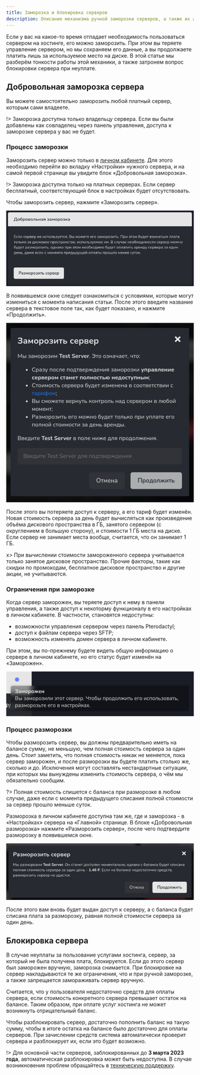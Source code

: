 ```yaml
---
title: Заморозка и блокировка серверов
description: Описание механизма ручной заморозки серверов, а также их автоматической блокировки в случае неуплаты.
---
```


Если у вас на какое-то время отпадает необходимость пользоваться сервером на хостинге, его можно заморозить. При этом вы теряете управление сервером, но мы сохраняем его данные, а вы продолжаете платить лишь за используемое место на диске. В этой статье мы разберём тонкости работы этой механики, а также затронем вопрос блокировки сервера при неуплате.

## Добровольная заморозка сервера
Вы можете самостоятельно заморозить любой платный сервер, которым сами владеете.

!> Заморозка доступна только владельцу сервера. Если вы были добавлены как совладелец через панель управления, доступа к заморозке сервера у вас не будет.

### Процесс заморозки
Заморозить сервер можно только в [личном кабинете](https://my.superhub.host). Для этого необходимо перейти во вкладку «Настройки» нужного сервера, и на самой первой странице вы увидите блок «Добровольная заморозка».

!> Заморозка доступна только на платных серверах. Если сервер бесплатный, соответствующий блок в настройках будет отсутствовать.

Чтобы заморозить сервер, нажмите «Заморозить сервер».

![Блок заморозки сервера](/images/docs/server-suspension/suspension-card.png)

В появившемся окне следует ознакомиться с условиями, которые могут измениться с момента написания статьи. После этого введите название сервера в текстовое поле так, как будет показано, и нажмите «Продолжить».

![Подтверждение заморозки сервера](/images/docs/server-suspension/freeze-modal.png)

После этого вы потеряете доступ к серверу, а его тариф будет изменён. Новая стоимость сервера за день будет вычисляться как произведение объёма дискового пространства в ГБ, занятого сервером (с округлением в большую сторону), и стоимости 1 ГБ места на диске. Если сервер не занимает места вообще, считается, что он занимает 1 ГБ.

x> При вычислении стоимости замороженного сервера учитывается только занятое дисковое пространство. Прочие факторы, такие как скидки по промокодам, бесплатное дисковое пространство и другие акции, не учитываются.

### Ограничения при заморозке
Когда сервер заморожен, вы теряете доступ к нему в панели управления, а также доступ к некоторму функционалу в его настройках в личном кабинете. В частности, становятся недоступны:

- возможности управления сервером через панель Pterodactyl;
- доступ к файлам сервера через SFTP;
- возможность изменять домен сервера в личном кабинете.

При этом, вы по-прежнему будете видеть общую информацию о сервере в личном кабинете, но его статус будет изменён на «Заморожен».

![Статус сервера](/images/docs/server-suspension/frozen-status.png)

### Процесс разморозки
Чтобы разморозить сервер, вы должны предварительно иметь на балансе сумму, не меньшую, чем полная стоимость сервера за один день. Стоит заметить, что полная стоимость никак не меняется, пока сервер заморожен, и после разморозки вы будете платить столько же, сколько и до. Исключения могут составлять нестандартные ситуации, при которых мы вынуждены изменить стоимость сервера, о чём мы обязательно сообщим.

?> Полная стоимость спишется с баланса при разморозке в любом случае, даже если с момента предыдущего списания полной стоимости за сервер прошло меньше суток.

Разморозка в личном кабинете доступна там же, где и заморозка - в «Настройках» сервера на «Главной» странице. В блоке «Добровольная разморозка» нажмите «Разморозить сервер», после чего подтвердите разморозку в появившемся окне.

![Подтверждение разморозки сервера](/images/docs/server-suspension/unfreeze-modal.png)

После этого вам вновь будет выдан доступ к серверу, а с баланса будет списана плата за разморозку, равная полной стоимости сервера за один день.

## Блокировка сервера
В случае неуплаты за пользование услугами хостинга, сервер, за который не была получена плата, блокируется. Если до этого сервер был заморожен вручную, заморозка снимается. При блокировке на сервер накладываются те же ограничения, что и при ручной заморозке, а также запрещается замораживать сервер вручную.

Считается, что у пользователя недостаточно средств для оплаты сервера, если стоимость конкретного сервера превышает остаток на балансе. Таким образом, при оплате услуг хостинга не может возникнуть отрицательный баланс.

Чтобы разблокировать сервер, достаточно пополнить баланс на такую сумму, чтобы в итоге остатка на балансе было достаточно для оплаты серверов. При зачислении средств система автоматически проверит сервера и разблокирует их, если это будет возможно.

!> Для основной части серверов, заблокированных до **3 марта 2023 года**, автоматическая разблокировка может быть недоступна. В случае возникновения проблем обращайтесь в [техническую поддержку](/support).

